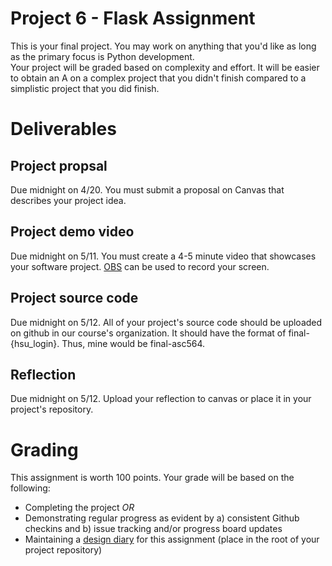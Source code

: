 # Project 6 - Flask Assignment
This is your final project.  You may work on anything that you'd like as long as the primary focus is Python development.  
Your project will be graded based on complexity and effort.  It will be easier to obtain an A on a complex project that 
you didn't finish compared to a simplistic project that you did finish.  

# Deliverables
## Project propsal
Due midnight on 4/20. You must submit a proposal on Canvas that describes your project idea. 

## Project demo video
Due midnight on 5/11.  You must create a 4-5 minute video that showcases your software project.  [OBS](https://obsproject.com/)
can be used to record your screen.

## Project source code
Due midnight on 5/12.  All of your project's source code should be uploaded on github in our course's organization.  It should
have the format of final-{hsu_login}.  Thus, mine would be final-asc564.

## Reflection
Due midnight on 5/12.  Upload your reflection to canvas or place it in your project's repository.

# Grading
This assignment is worth 100 points.  Your grade will be based on the following:
* Completing the project *_OR_*
* Demonstrating regular progress as evident by a) consistent Github checkins and b) issue tracking and/or progress board updates
* Maintaining a [design diary](design_diary_prompts.md) for this assignment (place in the root of your project repository)

